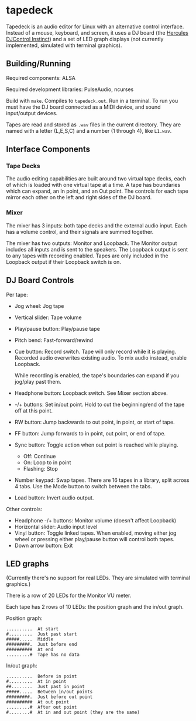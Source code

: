 # tapedeck

Tapedeck is an audio editor for Linux with an
alternative control interface. Instead of a mouse,
keyboard, and screen, it uses a DJ board (the [Hercules
DJControl Instinct](https://support.hercules.com/en/product/djcontrolinstinct-en/))
and a set of LED graph displays (not currently
implemented, simulated with terminal graphics).

## Building/Running

Required components: ALSA

Required development libraries: PulseAudio, ncurses

Build with `make`. Compiles to `tapedeck.out`. Run in a
terminal. To run you must have the DJ board connected
as a MIDI device, and sound input/output devices.

Tapes are read and stored as `.wav` files in the current
directory. They are named with a letter (L,E,S,C) and a
number (1 through 4), like `L1.wav`.

## Interface Components

### Tape Decks

The audio editing capabilities are built around two
virtual tape decks, each of which is loaded with one
virtual tape at a time. A tape has boundaries which can
expand, an In point, and an Out point. The controls for
each tape mirror each other on the left and right sides
of the DJ board.

### Mixer

The mixer has 3 inputs: both tape decks and the external
audio input. Each has a volume control, and their
signals are summed together.

The mixer has two outputs: Monitor and Loopback. The
Monitor output includes all inputs and is sent to
the speakers. The Loopback output is sent to any tapes
with recording enabled. Tapes are only included in the
Loopback output if their Loopback switch is on.

## DJ Board Controls

Per tape:

- Jog wheel: Jog tape
- Vertical slider: Tape volume
- Play/pause button: Play/pause tape
- Pitch bend: Fast-forward/rewind
- Cue button: Record switch. Tape will only record while
it is playing. Recorded audio overwrites existing audio.
To mix audio instead, enable Loopback.

    While recording is enabled, the tape's boundaries
    can expand if you jog/play past them.

- Headphone button: Loopback switch. See Mixer section
above.
- -/+ buttons: Set in/out point. Hold to cut the
beginning/end of the tape off at this point.
- RW button: Jump backwards to out point, in point, or
start of tape.
- FF button: Jump forwards to in point, out point, or
end of tape.
- Sync button: Toggle action when out point is reached
while playing.
    - Off: Continue
    - On: Loop to in point
    - Flashing: Stop
- Number keypad: Swap tapes. There are 16 tapes in a
library, split across 4 tabs. Use the Mode button to
switch between the tabs.
- Load button: Invert audio output.

Other controls:

- Headphone -/+ buttons: Monitor volume (doesn't affect
Loopback)
- Horizontal slider: Audio input level
- Vinyl button: Toggle linked tapes. When enabled,
moving either jog wheel or pressing either play/pause
button will control both tapes.
- Down arrow button: Exit

## LED graphs

(Currently there's no support for real LEDs. They are
simulated with terminal graphics.)

There is a row of 20 LEDs for the Monitor VU meter.

Each tape has 2 rows of 10 LEDs: the position graph and
the in/out graph.

Position graph:

```
..........  At start
#.........  Just past start
#####.....  Middle
#########.  Just before end
##########  At end
.........#  Tape has no data
```

In/out graph:

```
..........  Before in point
#.........  At in point
##........  Just past in point
#####.....  Between in/out points
#########.  Just before out point
##########  At out point
.........#  After out point
#........#  At in and out point (they are the same)
```

